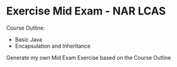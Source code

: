 # Exercise Mid Exam - NAR LCAS

Course Outline:
- Basic Java
- Encapsulation and Inheritance

Generate my own Mid Exam Exercise based on the Course Outline
